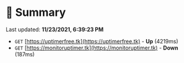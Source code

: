 # 📖 Summary
Last updated: **11/23/2021, 6:39:23 PM**

- `GET` [https://uptimerfree.tk](https://uptimerfree.tk) - **Up** (4219ms)
- `GET` [https://monitoruptimer.tk](https://monitoruptimer.tk) - **Down** (187ms)
